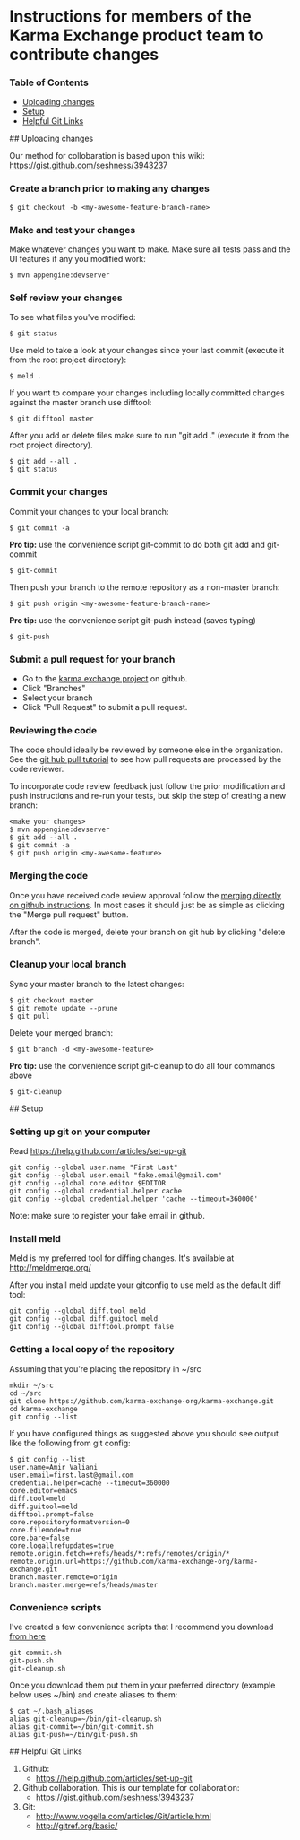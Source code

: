 # Instructions for members of the Karma Exchange product team to contribute changes

### Table of Contents

- [Uploading changes](#uploading)
- [Setup](#setup)
- [Helpful Git Links](#links)


<a name="uploading"/>
## Uploading changes

Our method for collobaration is based upon this wiki: https://gist.github.com/seshness/3943237

### Create a branch prior to making any changes

    $ git checkout -b <my-awesome-feature-branch-name>

### Make and test your changes

Make whatever changes you want to make. Make sure all tests pass and the UI features if any you modified work:

    $ mvn appengine:devserver

### Self review your changes

To see what files you've modified:

    $ git status

Use meld to take a look at your changes since your last commit (execute it from the root project directory):

    $ meld .

If you want to compare your changes including locally committed changes against the master branch use difftool:

    $ git difftool master

After you add or delete files make sure to run "git add ." (execute it from the root project directory).

    $ git add --all .
    $ git status

### Commit your changes

Commit your changes to your local branch:

    $ git commit -a

**Pro tip:** use the convenience script git-commit to do both git add and git-commit

    $ git-commit   

Then push your branch to the remote repository as a non-master branch:

    $ git push origin <my-awesome-feature-branch-name>

**Pro tip:** use the convenience script git-push instead (saves typing)

    $ git-push


### Submit a pull request for your branch

* Go to the [karma exchange project](https://github.com/karma-exchange-org/karma-exchange.git) on github.
* Click "Branches"
* Select your branch
* Click "Pull Request" to submit a pull request.

### Reviewing the code

The code should ideally be reviewed by someone else in the organization. See the [git hub pull tutorial](https://help.github.com/articles/using-pull-requests#managing-pull-requests) to see how pull requests are processed by the code reviewer.

To incorporate code review feedback just follow the prior modification and push instructions and re-run your tests, but skip the step of creating a new branch:

    <make your changes>
    $ mvn appengine:devserver
    $ git add --all .
    $ git commit -a    
    $ git push origin <my-awesome-feature>

### Merging the code

Once you have received code review approval follow the [merging directly on github instructions](https://help.github.com/articles/merging-a-pull-request). In most cases it should just be as simple as clicking the "Merge pull request" button.

After the code is merged, delete your branch on git hub by clicking "delete branch".

### Cleanup your local branch

Sync your master branch to the latest changes:

    $ git checkout master
    $ git remote update --prune
    $ git pull

Delete your merged branch:

    $ git branch -d <my-awesome-feature>

**Pro tip:** use the convenience script git-cleanup to do all four commands above

    $ git-cleanup

<a name="setup"/>
## Setup

### Setting up git on your computer

Read https://help.github.com/articles/set-up-git

    git config --global user.name "First Last"
    git config --global user.email "fake.email@gmail.com"
    git config --global core.editor $EDITOR
    git config --global credential.helper cache
    git config --global credential.helper 'cache --timeout=360000'

Note: make sure to register your fake email in github.

### Install meld

Meld is my preferred tool for diffing changes. It's available at http://meldmerge.org/

After you install meld update your gitconfig to use meld as the default diff tool:

    git config --global diff.tool meld
    git config --global diff.guitool meld
    git config --global difftool.prompt false

### Getting a local copy of the repository

Assuming that you're placing the repository in ~/src

    mkdir ~/src
    cd ~/src
    git clone https://github.com/karma-exchange-org/karma-exchange.git
    cd karma-exchange
    git config --list

If you have configured things as suggested above you should see output like the following from git config:

    $ git config --list
    user.name=Amir Valiani
    user.email=first.last@gmail.com
    credential.helper=cache --timeout=360000
    core.editor=emacs
    diff.tool=meld
    diff.guitool=meld
    difftool.prompt=false
    core.repositoryformatversion=0
    core.filemode=true
    core.bare=false
    core.logallrefupdates=true
    remote.origin.fetch=+refs/heads/*:refs/remotes/origin/*
    remote.origin.url=https://github.com/karma-exchange-org/karma-exchange.git
    branch.master.remote=origin
    branch.master.merge=refs/heads/master

### Convenience scripts

I've created a few convenience scripts that I recommend you download [from here](https://www.dropbox.com/sh/qbeli6omtrbdoyu/oG4QNpe79L)

    git-commit.sh
    git-push.sh
    git-cleanup.sh

Once you download them put them in your preferred directory (example below uses ~/bin) and create aliases to them:

    $ cat ~/.bash_aliases
    alias git-cleanup=~/bin/git-cleanup.sh
    alias git-commit=~/bin/git-commit.sh
    alias git-push=~/bin/git-push.sh

<a name="links"/>
## Helpful Git Links

1. Github:
   * https://help.github.com/articles/set-up-git
2. Github collaboration. This is our template for collaboration:
   * https://gist.github.com/seshness/3943237
3. Git:
   * http://www.vogella.com/articles/Git/article.html
   * http://gitref.org/basic/
